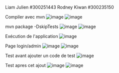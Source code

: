 Liam Julien #300251443
Rodney Kiwan #300235150

Compiler avec mvn
![image](https://github.com/LJulien27/seg3503_playground/assets/90732174/01df0674-e2a6-41b4-9cb7-7f67a7786c54)
![image](https://github.com/LJulien27/seg3503_playground/assets/90732174/afb1e91e-afa6-4ba5-8e4c-4c4f3ef4f67d)

mvn package -DskipTests
![image](https://github.com/LJulien27/seg3503_playground/assets/90732174/b26a9924-35cb-437c-a995-08328bd10d8f)
![image](https://github.com/LJulien27/seg3503_playground/assets/90732174/358cc9c8-62e8-4b52-826a-60972855d8c6)

Exécution de l'application
![image](https://github.com/LJulien27/seg3503_playground/assets/90732174/ce0a706e-f5b1-43cd-8ed2-691cfbc74183)

Page login/admin
![image](https://github.com/LJulien27/seg3503_playground/assets/90732174/a3a0e3fa-7aac-4ca4-a7bf-563363ff1dfb)
![image](https://github.com/LJulien27/seg3503_playground/assets/90732174/fb7f9b0b-4d0e-49e3-8e5a-1ca4eea38bb5)

Test avant ajouter un code de test
![image](https://github.com/LJulien27/seg3503_playground/assets/90732174/ae082eb7-2a7b-4592-a902-bf6721fb694a)

Test apres cet ajout
![image](https://github.com/LJulien27/seg3503_playground/assets/90732174/2e3ccde8-7cdb-4164-93dc-a10d9315c71f)
![image](https://github.com/LJulien27/seg3503_playground/assets/90732174/82edeb4e-3e2e-4fe1-9410-3f513ed3adb0)

